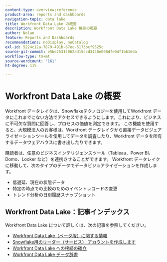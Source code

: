```yaml
---
content-type: overview;reference
product-area: reports and dashboards
navigation-topic: data lake
title: Workfront Data Lake の概要
description: Workfront Data Lake 機能の概要
author: Nolan
feature: Reports and Dashboards
recommendations: noDisplay, noCatalog
exl-id: 5224c12a-7879-491b-87ec-6173bcf9525c
source-git-commit: e5bd25315062ad15ccd3448e008dfe94f1b616da
workflow-type: tm+mt
source-wordcount: '161'
ht-degree: 11%

---
```


# Workfront Data Lake の概要

Workfront データレイクは、Snowflakeテクノロジーを使用してWorkfront データにこれまでにない方法でアクセスできるようにします。これにより、ビジネスに不可欠な質問に回答し、プロセスの価値を測定できます。 この機能を使用すると、大規模法人のお客様は、Workfront データレイクから直接データビジュアライゼーションツールを使用してデータを調査したり、Workfront データを所有するデータウェアハウスに書き出したりできます。

購読者は、任意のビジネスインテリジェンスツール（Tableau、Power BI、Domo、Looker など）を連携させることができます。 Workfront データレイクに移動して、次のタイプのデータでデータビジュアライゼーションを作成します。

* 低遅延、現在の状態データ
* 特定の時点での比較のためのイベントレコードの変更
* トレンド分析の日別履歴スナップショット

## Workfront Data Lake：記事インデックス

Workfront Data Lake について詳しくは、次の記事を参照してください。

* [Workfront Data Lake（ベータ版）に関する情報](/help/quicksilver/product-announcements/betas/data-lake-beta/data-lake-beta-information.md)
* [Snowflake用のリーダー（サービス） アカウントを作成します](/help/quicksilver/reports-and-dashboards/data-lake/create-a-reader-account.md)
* [Workfront Data Lake への接続の確立](/help/quicksilver/reports-and-dashboards/data-lake/share-data-externally.md)
* [Workfront Data Lake データ辞書](/help/quicksilver/reports-and-dashboards/data-lake/data-dictionary.md)
<!-- * [Basic Workfront data lake query examples](/help/quicksilver/reports-and-dashboards/data-lake/basic-query-examples.md) -->
